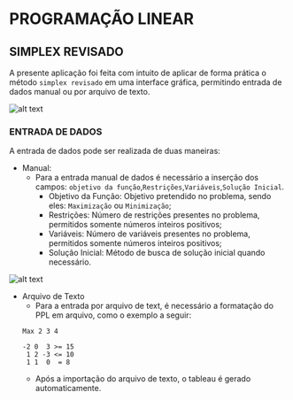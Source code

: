 
# PROGRAMAÇÃO LINEAR

## SIMPLEX REVISADO

A presente aplicação foi feita com intuito de aplicar de forma prática o método `simplex revisado` em uma interface gráfica, permitindo entrada de dados manual ou por arquivo de texto.

![alt text](https://github.com/olucaseduardo/simplex_revisado/assets/interface_1.png)

### ENTRADA DE DADOS

A entrada de dados pode ser realizada de duas maneiras:

- Manual:
  - Para a entrada manual de dados é necessário a inserção dos campos: `objetivo da função`,`Restrições`,`Variáveis`,`Solução Inicial`.
    - Objetivo da Função: Objetivo pretendido no problema, sendo eles: `Maximização` ou `Minimização`;
    - Restrições: Número de restrições presentes no problema, permitidos somente números inteiros positivos;
    - Variáveis: Número de variáveis presentes no problema, permitidos somente números inteiros positivos;
    - Solução Inicial: Método de busca de solução inicial quando necessário.

![alt text](https://github.com/olucaseduardo/simplex_revisado/assets/interface_2.png)

- Arquivo de Texto
  - Para a entrada por arquivo de text, é necessário a formatação do PPL em arquivo, como o exemplo a seguir:
  ```text
  Max 2 3 4

  -2 0  3 >= 15
   1 2 -3 <= 10
   1 1  0  = 8
  ```
  - Após a importação do arquivo de texto, o tableau é gerado automaticamente.
